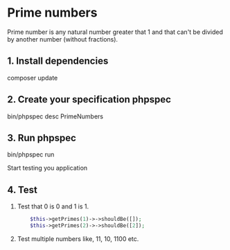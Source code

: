 # Prime numbers

Prime number is any natural number greater that 1 and that can't be divided by another number (without fractions).

## 1. Install dependencies

composer update

## 2. Create your specification phpspec

bin/phpspec desc PrimeNumbers

## 3. Run phpspec

bin/phpspec run

Start testing you application

## 4. Test

1. Test that 0 is 0 and 1 is 1.

    ```php
        $this->getPrimes(1)->->shouldBe([]);
        $this->getPrimes(2)->->shouldBe([2]);
    ```

2.  Test multiple numbers like, 11, 10, 1100 etc.

